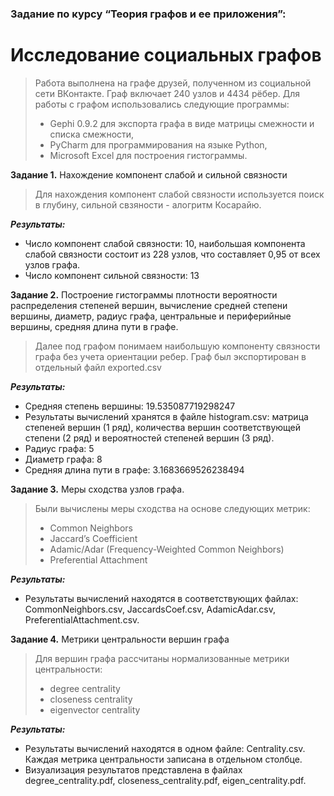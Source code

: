 ### Задание по курсу “Теория графов и ее приложения”:
# Исследование социальных графов
> Работа выполнена на графе друзей, полученном из социальной сети ВКонтакте. Граф включает 240 узлов и 4434 рёбер.
> Для работы с графом использовались следующие программы:
> * Gephi 0.9.2 для экспорта графа в виде матрицы смежности и списка смежности,
> * PyCharm для программирования на языке Python,
> * Microsoft Excel для построения гистограммы.

**Задание 1.**
Нахождение компонент слабой и сильной связности
> Для нахождения компонент слабой связности используется поиск в глубину, сильной свзяности - алогритм Косарайю.

***Результаты:***
* Число компонент слабой связности: 10, наибольшая компонента слабой связности состоит из 228 узлов, что составляет 0,95 от всех узлов графа.
* Число компонент сильной связности: 13


**Задание 2.**
Построение гистограммы плотности вероятности распределения степеней вершин, вычисление средней степени вершины, диаметр, радиус графа, центральные и периферийные вершины, средняя длина пути в графе.
> Далее под графом понимаем наибольшую компоненту связности графа без учета ориентации ребер. Граф был экспортирован в отдельный файл exported.csv

***Результаты:***
* Средняя степень вершины: 19.535087719298247
* Результаты вычислений хранятся в файле histogram.csv: матрица степеней вершин (1 ряд), количества вершин соответствующей степени (2 ряд) и вероятностей степеней вершин (3 ряд).
* Радиус графа: 5
* Диаметр графа: 8
* Средняя длина пути в графе: 3.1683669526238494

**Задание 3.**
Меры сходства узлов графа.
> Были вычислены меры сходства на основе следующих метрик:
> * Common Neighbors
> * Jaccard’s Coefficient
> * Adamic/Adar (Frequency-Weighted Common Neighbors)
> * Preferential Attachment

***Результаты:***
* Результаты вычислений находятся в соответствующих файлах: CommonNeighbors.csv, JaccardsCoef.csv, AdamicAdar.csv, PreferentialAttachment.csv.

**Задание 4.**
Метрики центральности вершин графа
> Для вершин графа рассчитаны нормализованные метрики центральности:
> * degree centrality
> * closeness centrality
> * eigenvector centrality

***Результаты:***
* Результаты вычислений находятся в одном файле: Centrality.csv. Каждая метрика центральности записана в отдельном столбце.
* Визуализация результатов представлена в файлах degree_centrality.pdf, closeness_centrality.pdf, eigen_centrality.pdf.

